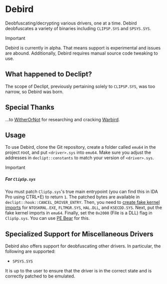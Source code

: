 # Debird
Deobfuscating/decrypting various drivers, one at a time.
Debird deobfuscates a variety of binaries including `CLIPSP.SYS` and `SPSYS.SYS`.
> [!IMPORTANT]
> Debird is currently in alpha. That means support is experimental and issues are abound.
> Additionally, Debird requires manual source code tweaking to use.

## What happened to Declipt?
The scope of Declipt, previously pertaining solely to `CLIPSP.SYS`, was too narrow, so Debird was born.

## Special Thanks
…to [WitherOrNot](https://github.com/WitherOrNot) for researching and cracking [Warbird](https://github.com/WitherOrNot/warbird-docs/tree/main).

## Usage
To use Debird, clone the Git repository, create a folder called `emu64` in the project root, and put `<driver>.sys` into `emu64`. Make sure you adjust the addresses in `declipt::constants` to match your version of `<driver>.sys`.

> [!IMPORTANT]
> ##### For `ClipSp.sys`
> You must patch `ClipSp.sys`'s true main entrypoint (you can find this in IDA Pro using CTRL+E) to return `1`. The patched bytes are available in `declipt::hook::CANCEL_DRIVER_ENTRY`. Then, you need to [create fake kernel imports](https://x64dbg.com/blog/2017/06/08/kernel-driver-unpacking.html#faking-the-kernel-imports) for `NTOSKRNL.EXE`, `FLTMGR.SYS`, `HAL.DLL`, and `KSECDD.SYS`. Next, put the fake kernel imports in `emu64`. Finally, set the `0x2000` (File is a DLL) flag in `ClipSp.sys`. You can use [PE Bear](https://github.com/hasherezade/pe-bear) for this.

## Specialized Support for Miscellaneous Drivers
Debird also offers support for deobfuscating other drivers. In particular, the following are supported:
- `SPSYS.SYS`

It is up to the user to ensure that the driver is in the correct state and is correctly patched to be emulated.
